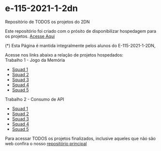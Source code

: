 # e-115-2021-1-2dn
Repositório de TODOS os projetos do 2DN

Este repositório foi criado com o prósito de disponibilizar hospedagem para os projetos. [Acesse Aqui](https://senai115.github.io/e-115-2021-1-2dn/)

(*) Esta Página é mantida integralmente pelos alunos do E-115-2021-1-2DN,

Acesse nos links abaixo a relação de projetos hospedados:  
Trabalho 1 - Jogo da Memória
- [Squad 1](https://senai115.github.io/e-115-2021-1-2dn/t1/s1/index.html)
- [Squad 2](https://senai115.github.io/e-115-2021-1-2dn/t1/s2/index.html)
- [Squad 3](https://senai115.github.io/e-115-2021-1-2dn/t1/s3/index.html)
- [Squad 4](https://senai115.github.io/e-115-2021-1-2dn/t1/s4/index.html)
- [Squad 5](https://senai115.github.io/e-115-2021-1-2dn/t1/s5/index.html)

Trabalho 2 - Consumo de API
- [Squad 1](https://senai115.github.io/e-115-2021-1-2dn/t2/s1/index.html)
- [Squad 2](https://senai115.github.io/e-115-2021-1-2dn/t2/s2/index.html)
- [Squad 3](https://senai115.github.io/e-115-2021-1-2dn/t2/s3/index.html)
- [Squad 4](https://senai115.github.io/e-115-2021-1-2dn/t2/s4/index.html)
- [Squad 5](https://senai115.github.io/e-115-2021-1-2dn/t2/s5/index.html)

Para acessar TODOS os projetos finalizados, inclusive aqueles que não são web confira o nosso [repositório principal](https://github.com/SENAI115/e-115-2021-1-2dn/tree/main) 
